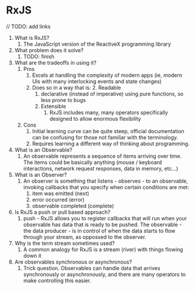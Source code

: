 # RxJS
// TODO: add links

1. What is RxJS?
   1. The JavaScript version of the ReactiveX programming library
2. What problem does it solve?
   1. TODO: finish
3. What are the tradeoffs in using it?
   1. Pros
      1. Excels at handling the complexity of modern apps (ie, modern UIs with many interlocking events and state changes)
      2. Does so in a way that is:
         2. Readable
            1. declarative (instead of imperative) using pure functions, so less prone to bugs
         3. Extensible
            1. RxJS includes many, many operators specifically designed to allow enormous flexibility
   2. Cons
      1. Initial learning curve can be quite steep, official documentation can be confusing for those not familiar with the terminology.
      2. Requires learning a different way of thinking about programming.
5. What is an Observable?
   1. An observable represents a sequence of items arriving over time. The items could be basically anything (mouse / keyboard interactions, network request responses, data in memory, etc...)
6. What is an Observer?
   1. An observer is something that listens - observes - to an observable, invoking callbacks that you specify when certain conditions are met:
      1. item was emitted (next)
      2. error occurred (error)
      3. observable completed (complete)
7. Is RxJS a push or pull based approach?
   1. push - RxJS allows you to register callbacks that will run when your observable has data that is ready to be pushed. The observable - the data producer - is in control of when the data starts to flow through your stream, as oppossed to the observer.
8. Why is the term stream sometimes used?
   1. A common analogy for RxJS is a stream (river) with things flowing down it
9. Are observables synchronous or asynchronous?
   1.  Trick question. Observables can handle data that arrives synchronously or asynchronously, and there are many operators to make controlling this easier.